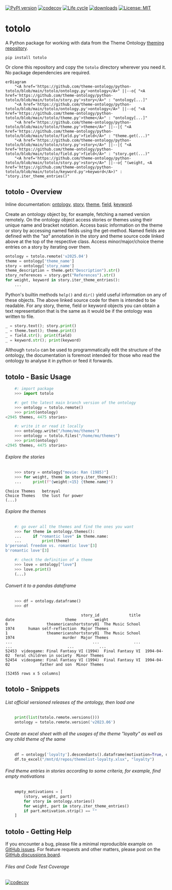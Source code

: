 [![PyPI version](https://badge.fury.io/py/totolo.svg)](https://badge.fury.io/py/totolo)
[![codecov](https://codecov.io/gh/theme-ontology/python-totolo/branch/main/graph/badge.svg?token=1Z39E9IE2W)](https://codecov.io/gh/theme-ontology/python-totolo)
[![Life cycle](https://img.shields.io/badge/lifecycle-stable-brightgreen.svg)](https://lifecycle.r-lib.org/articles/stages.html)
[![downloads](https://img.shields.io/pypi/dm/totolo.svg)](https://pypistats.org/packages/totolo)
[![License: MIT](https://img.shields.io/badge/License-MIT-blue.svg)](https://opensource.org/licenses/MIT)

# totolo

A Python package for working with data from the Theme Ontology [theming repository](https://github.com/theme-ontology/theming/).

```
pip install totolo
```

Or clone this repository and copy the `totolo` directory wherever you need it. No package dependencies are required.

```mermaid
erDiagram
    "<A href='https://github.com/theme-ontology/python-totolo/blob/main/totolo/ontology.py'>ontology</A>" ||--o{ "<A href='https://github.com/theme-ontology/python-totolo/blob/main/totolo/story.py'>story</A>" : "ontology[...]"
    "<A href='https://github.com/theme-ontology/python-totolo/blob/main/totolo/ontology.py'>ontology</A>" ||--o{ "<A href='https://github.com/theme-ontology/python-totolo/blob/main/totolo/theme.py'>theme</A>" : "ontology[...]"
    "<A href='https://github.com/theme-ontology/python-totolo/blob/main/totolo/theme.py'>theme</A>" ||--|{ "<A href='https://github.com/theme-ontology/python-totolo/blob/main/totolo/field.py'>field</A>" : "theme.get(...)"
    "<A href='https://github.com/theme-ontology/python-totolo/blob/main/totolo/story.py'>story</A>" ||--|{ "<A href='https://github.com/theme-ontology/python-totolo/blob/main/totolo/field.py'>field</A>" : "story.get(...)"
    "<A href='https://github.com/theme-ontology/python-totolo/blob/main/totolo/story.py'>story</A>" ||--o{ "(weight, <A href='https://github.com/theme-ontology/python-totolo/blob/main/totolo/keyword.py'>keyword</A>)" : "story.iter_theme_entries()"
```

## totolo - Overview

Inline documentation:
[ontology](https://github.com/theme-ontology/python-totolo/blob/main/totolo/ontology.py),
[story](https://github.com/theme-ontology/python-totolo/blob/main/totolo/story.py),
[theme](https://github.com/theme-ontology/python-totolo/blob/main/totolo/theme.py),
[field](https://github.com/theme-ontology/python-totolo/blob/main/totolo/field.py),
[keyword](https://github.com/theme-ontology/python-totolo/blob/main/totolo/keyword.py).

Create an ontology object by, for example, fetching a named version remotely.
On the ontology object access stories or themes using their unique name and bracket notation.
Access basic information on the theme or story by accessing named fields using the get-method.
Named fields are defined with the *"sa"* annotation in the story and theme source code linked above at the top of the respective class.
Access minor/major/choice theme entries on a story by iterating over them.

```python
ontology = totolo.remote('v2025.04')
theme = ontology['theme_name']
story = ontology['story_name']
theme_description = theme.get("Description").str()
story_references = story.get("References").str()
for weight, keyword in story.iter_theme_entries():
    ...
```

Python's builtin methods `help()` and `dir()` yield useful information on any of these objects.
The above linked source code for them is intended to be readable.
For any story, theme, field or keyword objects you can obtain a text representation that is the same as it would be if the ontology was written to file.

```python
_ = story.text(); story.print()
_ = theme.text(); theme.print()
_ = field.str(); print(field)
_ = keyword.str(); print(keyword)
```

Although `totolo` can be used to programmatically edit the structure of the ontology, the documentation is
foremost intended for those who read the ontology to analyse it in python or feed it forwards.

## totolo - Basic Usage

```python
    #: import package
    >>> import totolo

    #: get the latest main branch version of the ontology
    >>> ontology = totolo.remote()
    >>> print(ontology)
<2945 themes, 4475 stories>

    #: write it or read it locally
    >>> ontology.write("/home/mo/themes")
    >>> ontology = totolo.files("/home/mo/themes")
    >>> print(ontology)
<2945 themes, 4475 stories>
```

###### Explore the stories

```python
    >>> story = ontology["movie: Ran (1985)"]
    >>> for weight, theme in story.iter_themes():
    ...     print(f"{weight:<15} {theme.name}")
```

```
Choice Themes   betrayal
Choice Themes   the lust for power
(...)
```

###### Explore the themes

```python
    #: go over all the themes and find the ones you want
    >>> for theme in ontology.themes():
    ...     if "romantic love" in theme.name:
    ...         print(theme)
b'personal freedom vs. romantic love'[3]
b'romantic love'[3]

    #: check the definition of a theme
    >>> love = ontology["love"]
    >>> love.print()
    (...)
```

###### Convert it to a pandas dataframe

```python
    >>> df = ontology.dataframe()
    >>> df
```

```
                                 story_id             title        date                      theme        weight
0                 theamericanshortstory01  The Music School        1974      human self-reflection  Major Themes
1                 theamericanshortstory01  The Music School        1974                     murder  Major Themes
...                                   ...               ...         ...                        ...           ...
52453  videogame: Final Fantasy VI (1994)  Final Fantasy VI  1994-04-02  feral children in society  Minor Themes
52454  videogame: Final Fantasy VI (1994)  Final Fantasy VI  1994-04-02             father and son  Minor Themes

[52455 rows x 5 columns]
```

## totolo - Snippets

###### List official versioned releases of the ontology, then load one

```python
    print(list(totolo.remote.versions()))
    ontology = totolo.remote.version('v2023.06')
```

###### Create an excel sheet with all the usages of the theme "loyalty" as well as any child theme of the same

```python
    df = ontology['loyalty'].descendants().dataframe(motivation=True, descriptions=True)
    df.to_excel("/mnt/d/repos/themelist-loyalty.xlsx", "loyalty")
```

###### Find theme entries in stories according to some criteria, for example, find empty motivations

```python
    empty_motivations = [
        (story, weight, part)
        for story in ontology.stories()
        for weight, part in story.iter_theme_entries()
        if part.motivation.strip() == ""
    ]
```

## totolo - Getting Help

If you encounter a bug, please file a minimal reproducible example on
[GitHub issues](https://github.com/theme-ontology/python-totolo/issues/). For
feature requests and other matters, please post on the [GitHub discussions
board](https://github.com/theme-ontology/python-totolo/discussions/).


###### Files and Code Test Coverage

[![codecov](https://codecov.io/gh/theme-ontology/python-totolo/branch/main/graphs/icicle.svg?token=1Z39E9IE2W)](https://codecov.io/gh/theme-ontology/python-totolo)
